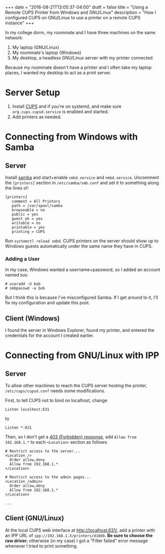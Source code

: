 +++
date = "2016-08-21T13:05:37-04:00"
draft = false
title = "Using a Remote CUPS Printer from Windows and GNU/Linux"
description = "How I configured CUPS on GNU/Linux to use a printer on a remote CUPS instance"
+++

In my college dorm, my roommate and I have three machines on the same
network:

 1. My laptop (GNU/Linux)
 3. My roommate's laptop (Windows)
 2. My desktop, a headless GNU/Linux server with my printer connected

Because my roommate doesn't have a printer and I often take my laptop
places, I wanted my desktop to act as a print server.

Server Setup
============

 1. Install [CUPS][1] and if you're on systemd, and make sure
    `org.cups.cupsd.service` is enabled and started.
 2. Add printers as needed.

Connecting from Windows with Samba
==================================

Server
------

Install [samba][2] and start+enable `smbd.service` and `nmbd.service`.
Uncomment the `[printers]` section in `/etc/samba/smb.conf` and set it
to something along the lines of:

    [printers]
       comment = All Printers
       path = /var/spool/samba
       browseable = no
       public = yes
       guest ok = yes
       writable = no
       printable = yes
       printing = CUPS

Run `systemctl reload smbd`. CUPS printers on the server should show up
to Windows guests automatically under the same name they have in CUPS.

### Adding a User

In my case, Windows wanted a username+password, so I added an account
named `bob`:

    # useradd -U bob
    # smbpasswd -a bob

But I think this is because I've misconfigured Samba. If I get around to
it, I'll fix my configuration and update this post.

Client (Windows)
----------------

I found the server in Windows Explorer, found my printer, and entered
the credentials for the account I created earlier.

Connecting from GNU/Linux with IPP
==================================

Server
------

To allow other machines to reach the CUPS server hosting the printer,
`/etc/cups/cupsd.conf` needs some modifications.

First, to tell CUPS not to bind on localhost, change

    Listen localhost:631

to

    Listen *:631

Then, so I don't get a [403 (Forbidden) response][3], add `Allow from
192.168.1.*` to each `<Location>` section as follows:


    # Restrict access to the server...
    <Location />
      Order allow,deny
      Allow from 192.168.1.*
    </Location>

    # Restrict access to the admin pages...
    <Location /admin>
      Order allow,deny
      Allow from 192.168.1.*
    </Location>

    ...

Client (GNU/Linux)
------------------

At the local CUPS web interface at <http://localhost:631/>, add a
printer with an IPP URL of `ipp://192.168.1.X/printers/d1660`. **Be sure
to choose the raw driver**; otherwise (in my case) I got a "Filter
failed" error message whenever I tried to print something.

[1]: https://www.cups.org/
[2]: https://www.samba.org/
[3]: https://en.wikipedia.org/wiki/HTTP_403
